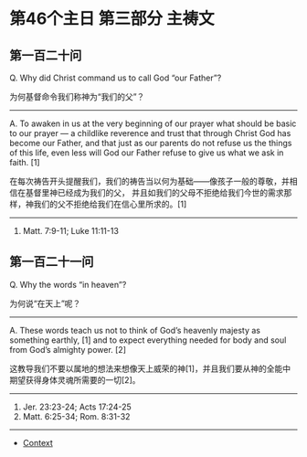 # 第46个主日 第三部分 主祷文

## 第一百二十问

Q. Why did Christ command us to call God “our Father”?

为何基督命令我们称神为“我们的父”？

---

A. To awaken in us at the very beginning of our prayer
what should be basic to our prayer — a childlike reverence and trust
that through Christ God has become our Father,
and that just as our parents do not refuse us
the things of this life,
even less will God our Father refuse to give us
what we ask in faith. [1]

在每次祷告开头提醒我们，我们的祷告当以何为基础——像孩子一般的尊敬，并相信在基督里神已经成为我们的父，
并且如我们的父母不拒绝给我们今世的需求那样，神我们的父不拒绝给我们在信心里所求的。[1]

---

1. Matt. 7:9-11; Luke 11:11-13

## 第一百二十一问

Q. Why the words “in heaven”?

为何说“在天上”呢？

---

A. These words teach us
not to think of God’s heavenly majesty
as something earthly, [1]
and to expect everything
needed for body and soul
from God’s almighty power. [2]

这教导我们不要以属地的想法来想像天上威荣的神[1]，并且我们要从神的全能中期望获得身体灵魂所需要的一切[2]。

---

1. Jer. 23:23-24; Acts 17:24-25
2. Matt. 6:25-34; Rom. 8:31-32

----

* [Context](./welcome)
